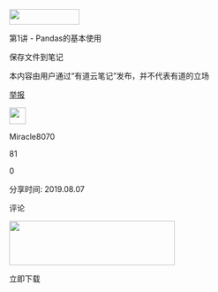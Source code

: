 <img width="127" height="28" src="../../../_resources/dl-logo_fb0e9b8ad9814358999927f58a29b4dd.png"/>

第1讲 - Pandas的基本使用

<a id="save-to-note"></a>保存文件到笔记

本内容由用户通过“有道云笔记”发布，并不代表有道的立场

[举报](https://note.youdao.com/jubao?shareKey=28264a6b8536e4448e0bf3de701cd230&fid=25080C078C444E6E8B0C809C88BD0C76&type=note)

<img width="30" height="30" src="../../../_resources/1564551198153_userId_qq01019F46C_7eb2a1742a66444cb.jpg"/>

Miracle8070

81

0

分享时间: 2019.08.07

评论

<img width="300" height="80" src="../../../_resources/pc-download_396a55c882d34bd2b9501dd28f2d0260.png"/>

立即下载